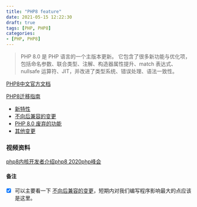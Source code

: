 ```yaml
---
title: "PHP8 feature"
date: 2021-05-15 12:22:30
draft: true
tags: [PHP, PHP8]
categories:
- [PHP, PHP8]
---
```


> PHP 8.0 是 PHP 语言的一个主版本更新。
它包含了很多新功能与优化项， 包括命名参数、联合类型、注解、构造器属性提升、match 表达式、nullsafe 运算符、JIT，并改进了类型系统、错误处理、语法一致性。


[PHP8中文官方文档](https://www.php.net/releases/8.0/zh.php)

[PHP8迁移指南](https://www.php.net/manual/zh/migration80.php)
- [新特性](https://www.php.net/manual/zh/migration80.new-features.php)
- [不向后兼容的变更](https://www.php.net/manual/zh/migration80.incompatible.php)
- [PHP 8.0 废弃的功能](https://www.php.net/manual/zh/migration80.deprecated.php)
- [其他变更](https://www.php.net/manual/zh/migration80.other-changes.php)


### 视频资料
[php8内核开发者介绍php8 2020php峰会](https://www.bilibili.com/video/BV1Ua411A72q)


#### 备注
- [x] 可以主要看一下 [不向后兼容的变更](https://www.php.net/manual/zh/migration80.incompatible.php)，短期内对我们编写程序影响最大的点应该是这里。
 
